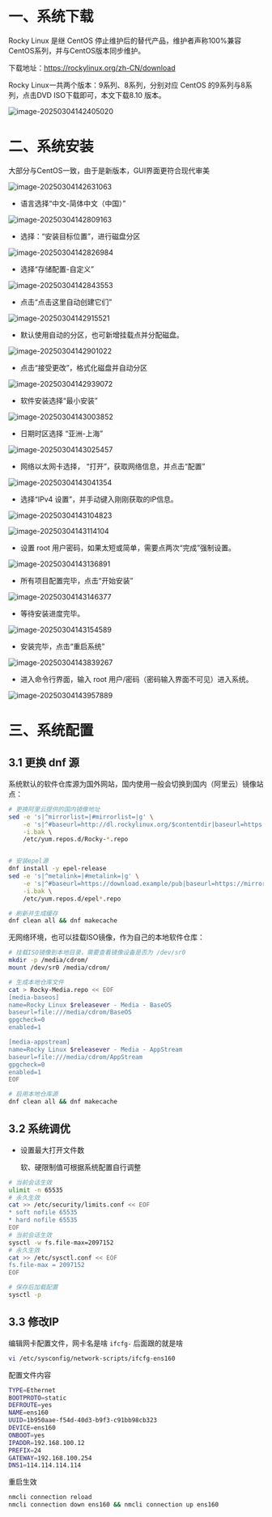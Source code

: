 # 一、系统下载

Rocky Linux 是继 CentOS 停止维护后的替代产品，维护者声称100%兼容CentOS系列，并与CentOS版本同步维护。

下载地址：https://rockylinux.org/zh-CN/download

Rocky Linux一共两个版本：9系列、8系列，分别对应 CentOS 的9系列与8系列，点击DVD ISO下载即可，本文下载8.10 版本。

![image-20250304142405020](./04-Rocky%20Linux%208.10%E5%AE%89%E8%A3%85%E9%85%8D%E7%BD%AE/image-20250304142405020.png)

# 二、系统安装

大部分与CentOS一致，由于是新版本，GUI界面更符合现代审美

![image-20250304142631063](./04-Rocky%20Linux%208.10%E5%AE%89%E8%A3%85%E9%85%8D%E7%BD%AE/image-20250304142631063.png)

- 语言选择“中文-简体中文（中国）”

![image-20250304142809163](./04-Rocky%20Linux%208.10%E5%AE%89%E8%A3%85%E9%85%8D%E7%BD%AE/image-20250304142809163.png)

- 选择：“安装目标位置”，进行磁盘分区

![image-20250304142826984](./04-Rocky%20Linux%208.10%E5%AE%89%E8%A3%85%E9%85%8D%E7%BD%AE/image-20250304142826984.png)

- 选择“存储配置-自定义”

![image-20250304142843553](./04-Rocky%20Linux%208.10%E5%AE%89%E8%A3%85%E9%85%8D%E7%BD%AE/image-20250304142843553.png)

- 点击“点击这里自动创建它们”

![image-20250304142915521](./04-Rocky%20Linux%208.10%E5%AE%89%E8%A3%85%E9%85%8D%E7%BD%AE/image-20250304142915521.png)

- 默认使用自动的分区，也可新增挂载点并分配磁盘。

![image-20250304142901022](./04-Rocky%20Linux%208.10%E5%AE%89%E8%A3%85%E9%85%8D%E7%BD%AE/image-20250304142901022.png)

- 点击“接受更改”，格式化磁盘并自动分区

![image-20250304142939072](./04-Rocky%20Linux%208.10%E5%AE%89%E8%A3%85%E9%85%8D%E7%BD%AE/image-20250304142939072.png)

- 软件安装选择“最小安装”

![image-20250304143003852](./04-Rocky%20Linux%208.10%E5%AE%89%E8%A3%85%E9%85%8D%E7%BD%AE/image-20250304143003852.png)

- 日期时区选择 “亚洲-上海”

![image-20250304143025457](./04-Rocky%20Linux%208.10%E5%AE%89%E8%A3%85%E9%85%8D%E7%BD%AE/image-20250304143025457.png)

- 网络以太网卡选择， “打开”，获取网络信息，并点击“配置”

![image-20250304143041354](./04-Rocky%20Linux%208.10%E5%AE%89%E8%A3%85%E9%85%8D%E7%BD%AE/image-20250304143041354.png)

- 选择“IPv4 设置”，并手动键入刚刚获取的IP信息。

![image-20250304143104823](./04-Rocky%20Linux%208.10%E5%AE%89%E8%A3%85%E9%85%8D%E7%BD%AE/image-20250304143104823.png)

![image-20250304143114104](./04-Rocky%20Linux%208.10%E5%AE%89%E8%A3%85%E9%85%8D%E7%BD%AE/image-20250304143114104.png)

- 设置 root 用户密码，如果太短或简单，需要点两次“完成”强制设置。

![image-20250304143136891](./04-Rocky%20Linux%208.10%E5%AE%89%E8%A3%85%E9%85%8D%E7%BD%AE/image-20250304143136891.png)

- 所有项目配置完毕，点击“开始安装”

![image-20250304143146377](./04-Rocky%20Linux%208.10%E5%AE%89%E8%A3%85%E9%85%8D%E7%BD%AE/image-20250304143146377.png)

- 等待安装进度完毕。

![image-20250304143154589](./04-Rocky%20Linux%208.10%E5%AE%89%E8%A3%85%E9%85%8D%E7%BD%AE/image-20250304143154589.png)

- 安装完毕，点击“重启系统”

![image-20250304143839267](./04-Rocky%20Linux%208.10%E5%AE%89%E8%A3%85%E9%85%8D%E7%BD%AE/image-20250304143839267.png)

- 进入命令行界面，输入 root 用户/密码（密码输入界面不可见）进入系统。

![image-20250304143957889](./04-Rocky%20Linux%208.10%E5%AE%89%E8%A3%85%E9%85%8D%E7%BD%AE/image-20250304143957889.png)

# 三、系统配置

## 3.1 更换 dnf 源

系统默认的软件仓库源为国外网站，国内使用一般会切换到国内（阿里云）镜像站点：

```bash
# 更换阿里云提供的国内镜像地址
sed -e 's|^mirrorlist=|#mirrorlist=|g' \
    -e 's|^#baseurl=http://dl.rockylinux.org/$contentdir|baseurl=https://mirrors.aliyun.com/rockylinux|g' \
    -i.bak \
    /etc/yum.repos.d/Rocky-*.repo


# 安装epel源
dnf install -y epel-release
sed -e 's|^metalink=|#metalink=|g' \
    -e 's|^#baseurl=https://download.example/pub|baseurl=https://mirrors.aliyun.com|g' \
    -i.bak \
    /etc/yum.repos.d/epel*.repo

# 刷新并生成缓存
dnf clean all && dnf makecache
```

无网络环境，也可以挂载ISO镜像，作为自己的本地软件仓库：

```bash
# 挂载ISO镜像到本地目录，需要查看镜像设备是否为 /dev/sr0
mkdir -p /media/cdrom/
mount /dev/sr0 /media/cdrom/

# 生成本地仓库文件
cat > Rocky-Media.repo << EOF
[media-baseos]
name=Rocky Linux $releasever - Media - BaseOS
baseurl=file:///media/cdrom/BaseOS
gpgcheck=0
enabled=1

[media-appstream]
name=Rocky Linux $releasever - Media - AppStream
baseurl=file:///media/cdrom/AppStream
gpgcheck=0
enabled=1
EOF

# 启用本地仓库源
dnf clean all && dnf makecache
```

## 3.2 系统调优

- 设置最大打开文件数

  软、硬限制值可根据系统配置自行调整

```bash
# 当前会话生效
ulimit -n 65535
# 永久生效
cat >> /etc/security/limits.conf << EOF
* soft nofile 65535
* hard nofile 65535
EOF
# 当前会话生效
sysctl -w fs.file-max=2097152
# 永久生效
cat >> /etc/sysctl.conf << EOF
fs.file-max = 2097152
EOF

# 保存后加载配置
sysctl -p
```

## 3.3 修改IP

编辑网卡配置文件，网卡名是啥 `ifcfg-` 后面跟的就是啥

```bash
vi /etc/sysconfig/network-scripts/ifcfg-ens160
```

配置文件内容

```bash
TYPE=Ethernet
BOOTPROTO=static
DEFROUTE=yes
NAME=ens160
UUID=1b950aae-f54d-40d3-b9f3-c91bb98cb323
DEVICE=ens160
ONBOOT=yes
IPADDR=192.168.100.12
PREFIX=24
GATEWAY=192.168.100.254
DNS1=114.114.114.114
```

重启生效

```bash
nmcli connection reload
nmcli connection down ens160 && nmcli connection up ens160
```
